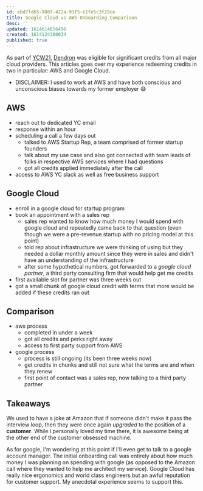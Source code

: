 ```yaml
---
id: ebd7fd65-988f-422a-93f5-b1fe5c3f29ce
title: Google Cloud vs AWS Onboarding Comparison
desc: ''
updated: 1614614656496
created: 1614124380034
published: true
---
```


<!-- https://news.ycombinator.com/item?id=26252010 -->

As part of [YCW21](https://www.ycombinator.com/), [Dendron](http://dendron.so/) was eligible for significant credits from all major cloud providers. This articles goes over my experience redeeming credits in two in particular: AWS and Google Cloud.

- DISCLAIMER: I used to work at AWS and have both conscious and unconscious biases towards my former employer 😅

## AWS

- reach out to dedicated YC email
- response within an hour
- scheduling a call a few days out
    - talked to AWS Startup Rep, a team comprised of former startup founders 
    - talk about my use case and also got connected with team leads of folks in respective AWS services where I had questions
    - got all credits applied immediately after the call
- access to AWS YC slack as well as free business support

## Google Cloud

- enroll in a google cloud for startup program
- book an appointment with a sales rep 
    - sales rep wanted to know how much money I would spend with google cloud and repeatedly came back to that question (even though we were a pre-revenue startup with no pricing model at this point)
    - told rep about infrastructure we were thinking of using but they needed a dollar monthly amount since they were in sales and didn't have an understanding of the infrastructure
    - after some hypothetical numbers, got forwarded to a *google cloud partner*, a third party consulting firm that would help get me credits
- first available slot for partner was three weeks out
- got a small chunk of google cloud credit with terms that more would be added if these credits ran out


## Comparison
- aws process
    - completed in under a week
    - got all credits and perks right away
    - access to first party support from AWS
- google process
    - process is still ongoing (its been three weeks now)
    - get credits in chunks and still not sure what the terms are and when they renew
    - first point of contact was a sales rep, now talking to a third party partner

## Takeaways

We used to have a joke at Amazon that if someone didn't make it pass the interview loop, then they were once again *upgraded* to the position of a **customer**. While I personally loved my time there, it is awesome being at the other end of the customer obsessed machine. 

As for google, I'm wondering at this point if I'll even get to talk to a google account manager. The initial onboarding call was entirely about how much money I was planning on spending with google (as opposed to the Amazon call where they wanted to help me architect my service). Google Cloud has really nice ergonomics and world class engineers but an awful reputation for customer support. My anecdotal experience seems to support this. 
